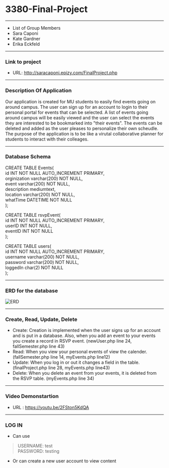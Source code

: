 # 3380-Final-Project
---
* List of Group Members
* Sara Caponi
* Kate Gardner
* Erika Eckfeld
---
### Link to project 
* URL: http://saracaponi.epizy.com/FinalProject.php
---
### Description Of Application

Our application is created for MU students to easily find events going on around campus.  The user can sign up for an account to login to their personal portal for events that can be selected. A list of events going around campus will be easily viewed and the user can select the events they are interested to be bookmarked into "their events". The events can be deleted and added as the user pleases to personalize their own scheudle. The purpose of the application is to be like a virutal collaborative planner for students to interact with their colleages. 

---
### Database Schema

CREATE TABLE Events(  
id INT NOT NULL AUTO_INCREMENT PRIMARY,  
orginization varchar(200) NOT NULL,  
event varchar(200) NOT NULL,  
description mediumtext,  
location varchar(200) NOT NULL,  
whatTime DATETIME NOT NULL  
);  

CREATE TABLE rsvpEvent(  
id INT NOT NULL AUTO_INCREMENT PRIMARY,  
userID INT NOT NULL,  
eventID INT NOT NULL  
);  

CREATE TABLE users(  
id INT NOT NULL AUTO_INCREMENT PRIMARY,  
username varchar(200) NOT NULL,  
password varchar(200) NOT NULL,  
loggedIn char(2) NOT NULL  
);  


---

### ERD for the database

![ERD](https://raw.githubusercontent.com/SaraCaponi/3380-Final-Projet/master/erdPhoto.png)




---

### Create, Read, Update, Delete

* Create: Creation is implemented when the user signs up for an account and is put in a database. Also, when you add an event to your events you create a record in RSVP event. (newUser.php line 24, fallSemester.php line 43)
* Read: When you view your personal events of view the calender. (fallSemester.php line 14, myEvents.php line12)
* Update: When you log in or out it changes a field in the table. (finalProject.php line 28, myEvents.php line43)
* Delete: When you delete an event from your events, it is deleted from the RSVP table. (myEvents.php line 34)


---

### Video Demonstartion
* URL : https://youtu.be/2FSton5KdQA

---

### LOG IN
* Can use  
> USERNAME: test  
> PASSWORD: testing 
* Or can create a new user account to view content 
